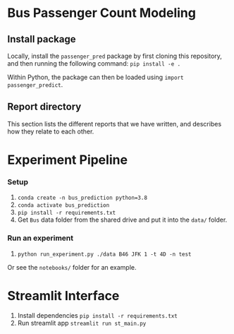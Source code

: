 # Bus Passenger Count Modeling
## Install package
Locally, install the `passenger_pred` package by first cloning this repository, and then running the following command:
`pip install -e .`

Within Python, the package can then be loaded using
`import passenger_predict`.

## Report directory
This section lists the different reports that we have written, and describes how they relate to each other.

# Experiment Pipeline

### Setup
1. `conda create -n bus_prediction python=3.8`
2. `conda activate bus_prediction` 
3. `pip install -r requirements.txt`
4. Get `Bus` data folder from the shared drive and put it into the `data/` folder.


### Run an experiment
1. `python run_experiment.py ./data B46 JFK 1 -t 4D -n test`

Or see the `notebooks/` folder for an example.

# Streamlit Interface
1. Install dependencies `pip install -r requirements.txt`
2. Run streamlit app `streamlit run st_main.py`